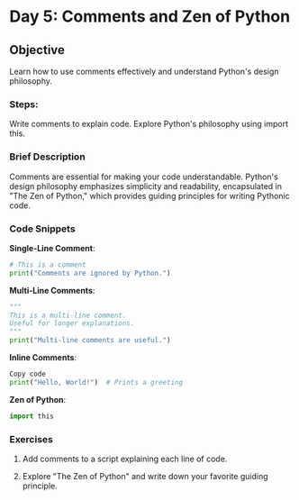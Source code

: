 # **Day 5: Comments and Zen of Python**


## **Objective**

Learn how to use comments effectively and understand Python's design philosophy.

### **Steps**:

Write comments to explain code.
Explore Python's philosophy using import this.

### **Brief Description**

Comments are essential for making your code understandable. Python's design philosophy emphasizes simplicity and readability, encapsulated in "The Zen of Python," which provides guiding principles for writing Pythonic code.


### **Code Snippets**

**Single-Line Comment**:

```py
# This is a comment
print("Comments are ignored by Python.")
```

**Multi-Line Comments**:

```py
"""
This is a multi-line comment.
Useful for longer explanations.
"""
print("Multi-line comments are useful.")
```

**Inline Comments**:

```py
Copy code
print("Hello, World!")  # Prints a greeting
```

**Zen of Python**:

```py
import this
```


### **Exercises**

1. Add comments to a script explaining each line of code.

2. Explore "The Zen of Python" and write down your favorite guiding principle.

